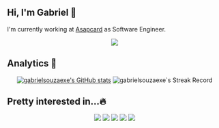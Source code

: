 ## Hi, I'm Gabriel 🐉
<p>
   I'm currently working at <a href="https://asapcard.com.br">Asapcard</a> as Software Engineer.
</p>
<p align="center">
   <a href="https://www.linkedin.com/in/gabrielsouza-/">
      <img src="https://img.shields.io/badge/linkedin-%230077B5.svg?style=for-the-badge&logo=linkedin&logoColor=white" /> 
   </a>
</p>

## Analytics 🔬


<p align="center"><a href="http://www.github.com/gabrielsouzaexe"><img src="https://github-readme-stats-git-masterrstaa-rickstaa.vercel.app/api?username=gabrielsouzaexe&show_icons=true&hide=&count_private=true&title_color=C70039&text_color=ffffff&icon_color=3382ed&bg_color=171717&hide_border=true&show_icons=true" alt="gabrielsouzaexe's GitHub stats" /></a>
<a><img src="https://github-readme-streak-stats.herokuapp.com/?user=gabrielsouzaexe&stroke=ffffff&background=171717&ring=C70039&fire=C70039&currStreakNum=ffffff&currStreakLabel=C70039&sideNums=ffffff&sideLabels=ffffff&dates=ffffff&hide_border=true" alt="gabrielsouzaexe`s Streak Record" />
</a>
</p>



## Pretty interested in...🔥
<p align="center">
  <img src="https://img.shields.io/badge/typescript-%23007ACC.svg?style=for-the-badge&logo=typescript&logoColor=white" />
  <img src="https://img.shields.io/badge/go-%2300ADD8.svg?style=for-the-badge&logo=go&logoColor=white" />
   <img src="https://img.shields.io/badge/elixir-%234B275F.svg?style=for-the-badge&logo=elixir&logoColor=white" />
   <img src="https://img.shields.io/badge/kubernetes-%23326ce5.svg?style=for-the-badge&logo=kubernetes&logoColor=white" />
   <img src="https://img.shields.io/badge/rust-%23000000.svg?style=for-the-badge&logo=rust&logoColor=white" />
</p>
